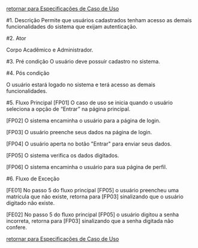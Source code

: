 [retornar para Especificações de Caso de Uso](https://github.com/fga-gpp-mds/2016.2-SAS_FGA/wiki/Especifica%C3%A7%C3%A3o-de-Casos-de-Uso)

#1. Descrição
Permite que usuários cadastrados tenham acesso as demais funcionalidades do sistema que exijam autenticação.

#2. Ator

Corpo Acadêmico e Administrador.

#3. Pré condição
O usuário deve possuir cadastro no sistema.

#4. Pós condição

O usuário estará logado no sistema e terá acesso as demais funcionalidades.

#5. Fluxo Principal
[FP01] O caso de uso se inicia quando o usuário seleciona a opção de “Entrar” na página principal.

[FP02] O sistema encaminha o usuário para a página de login.

[FP03] O usuário preenche seus dados na página de  login.

[FP04] O usuário aperta no botão "Entrar" para enviar seus dados. 

[FP05] O sistema verifica os dados digitados.

[FP06] O sistema encaminha o usuário para sua página de perfil.



#6. Fluxo de Exceção

[FE01] No passo 5 do fluxo principal [FP05] o usuário preencheu uma matrícula que não existe, retorna para [FP03] sinalizando que o usuário digitado não existe.

[FE02] No passo 5 do fluxo principal [FP05] o usuário digitou a senha incorreta, retorna para [FP03] sinalizando que a senha digitada não confere.

[retornar para Especificações de Caso de Uso](https://github.com/fga-gpp-mds/2016.2-SAS_FGA/wiki/Especifica%C3%A7%C3%A3o-de-Casos-de-Uso)